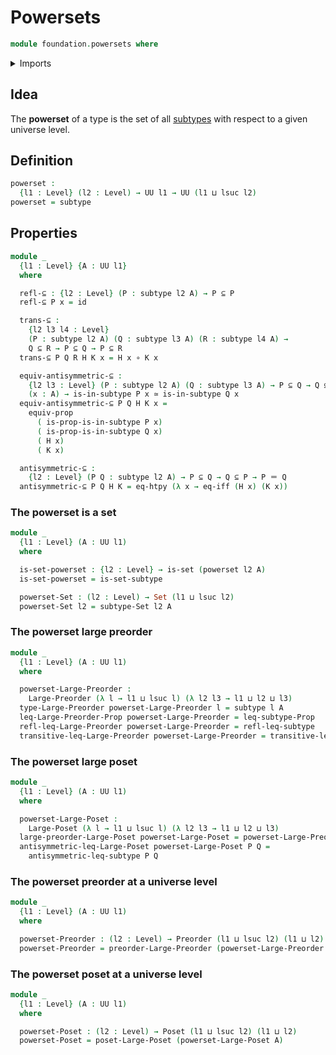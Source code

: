 # Powersets

```agda
module foundation.powersets where
```

<details><summary>Imports</summary>

```agda
open import foundation.function-extensionality
open import foundation.functions
open import foundation.propositional-extensionality
open import foundation.subtypes
open import foundation.universe-levels

open import foundation-core.equivalences
open import foundation-core.identity-types
open import foundation-core.propositions
open import foundation-core.sets

open import order-theory.large-posets
open import order-theory.large-preorders
open import order-theory.posets
open import order-theory.preorders
```

</details>

## Idea

The **powerset** of a type is the set of all
[subtypes](foundation-core.subtypes.md) with respect to a given universe level.

## Definition

```agda
powerset :
  {l1 : Level} (l2 : Level) → UU l1 → UU (l1 ⊔ lsuc l2)
powerset = subtype
```

## Properties

```agda
module _
  {l1 : Level} {A : UU l1}
  where

  refl-⊆ : {l2 : Level} (P : subtype l2 A) → P ⊆ P
  refl-⊆ P x = id

  trans-⊆ :
    {l2 l3 l4 : Level}
    (P : subtype l2 A) (Q : subtype l3 A) (R : subtype l4 A) →
    Q ⊆ R → P ⊆ Q → P ⊆ R
  trans-⊆ P Q R H K x = H x ∘ K x

  equiv-antisymmetric-⊆ :
    {l2 l3 : Level} (P : subtype l2 A) (Q : subtype l3 A) → P ⊆ Q → Q ⊆ P →
    (x : A) → is-in-subtype P x ≃ is-in-subtype Q x
  equiv-antisymmetric-⊆ P Q H K x =
    equiv-prop
      ( is-prop-is-in-subtype P x)
      ( is-prop-is-in-subtype Q x)
      ( H x)
      ( K x)

  antisymmetric-⊆ :
    {l2 : Level} (P Q : subtype l2 A) → P ⊆ Q → Q ⊆ P → P ＝ Q
  antisymmetric-⊆ P Q H K = eq-htpy (λ x → eq-iff (H x) (K x))
```

### The powerset is a set

```agda
module _
  {l1 : Level} (A : UU l1)
  where

  is-set-powerset : {l2 : Level} → is-set (powerset l2 A)
  is-set-powerset = is-set-subtype

  powerset-Set : (l2 : Level) → Set (l1 ⊔ lsuc l2)
  powerset-Set l2 = subtype-Set l2 A
```

### The powerset large preorder

```agda
module _
  {l1 : Level} (A : UU l1)
  where

  powerset-Large-Preorder :
    Large-Preorder (λ l → l1 ⊔ lsuc l) (λ l2 l3 → l1 ⊔ l2 ⊔ l3)
  type-Large-Preorder powerset-Large-Preorder l = subtype l A
  leq-Large-Preorder-Prop powerset-Large-Preorder = leq-subtype-Prop
  refl-leq-Large-Preorder powerset-Large-Preorder = refl-leq-subtype
  transitive-leq-Large-Preorder powerset-Large-Preorder = transitive-leq-subtype
```

### The powerset large poset

```agda
module _
  {l1 : Level} (A : UU l1)
  where

  powerset-Large-Poset :
    Large-Poset (λ l → l1 ⊔ lsuc l) (λ l2 l3 → l1 ⊔ l2 ⊔ l3)
  large-preorder-Large-Poset powerset-Large-Poset = powerset-Large-Preorder A
  antisymmetric-leq-Large-Poset powerset-Large-Poset P Q =
    antisymmetric-leq-subtype P Q
```

### The powerset preorder at a universe level

```agda
module _
  {l1 : Level} (A : UU l1)
  where

  powerset-Preorder : (l2 : Level) → Preorder (l1 ⊔ lsuc l2) (l1 ⊔ l2)
  powerset-Preorder = preorder-Large-Preorder (powerset-Large-Preorder A)
```

### The powerset poset at a universe level

```agda
module _
  {l1 : Level} (A : UU l1)
  where

  powerset-Poset : (l2 : Level) → Poset (l1 ⊔ lsuc l2) (l1 ⊔ l2)
  powerset-Poset = poset-Large-Poset (powerset-Large-Poset A)
```
